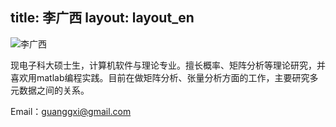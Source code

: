 title: 李广西
layout: layout_en
---
![李广西](http://7xohr3.com1.z0.glb.clouddn.com/李广西.jpg)

现电子科大硕士生，计算机软件与理论专业。擅长概率、矩阵分析等理论研究，并喜欢用matlab编程实践。目前在做矩阵分析、张量分析方面的工作，主要研究多元数据之间的关系。

Email：<guanggxi@gmail.com>
